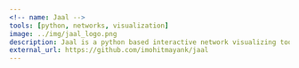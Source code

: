 ```yaml
---
<!-- name: Jaal -->
tools: [python, networks, visualization]
image: ../img/jaal_logo.png
description: Jaal is a python based interactive network visualizing tool built using Dash and Visdcc.  And all of this within 2 lines of codes :)
external_url: https://github.com/imohitmayank/jaal
---
```

